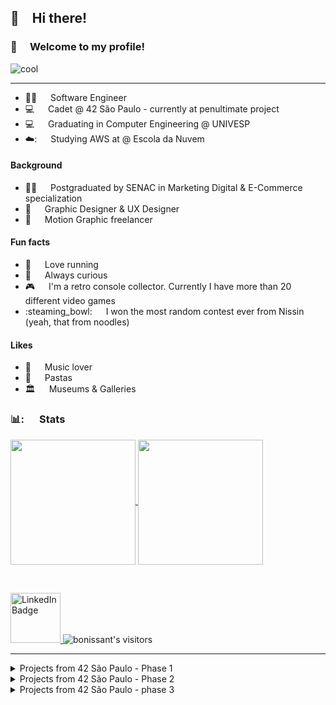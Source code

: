 ## 👋&emsp;Hi there!
### :dizzy:&emsp; Welcome to my profile!
![cool](https://github.com/user-attachments/assets/f5871251-e1e6-4981-b84a-8ea56d26dc03)

---

- 👨‍💻    &emsp; Software Engineer <br>
- 💻	&emsp; Cadet @ 42 São Paulo - currently at penultimate project <br>
- 💻	&emsp; Graduating in Computer Engineering @ UNIVESP
- ☁️:	&emsp; Studying AWS at @ Escola da Nuvem  <br>


#### Background
- 👨‍🎓	&emsp; Postgraduated by SENAC in Marketing Digital & E-Commerce specialization <br>
- :art: 	&emsp; Graphic Designer & UX Designer <br>
- :movie_camera: 	&emsp; Motion Graphic freelancer <br>


#### Fun facts
- :runner: &emsp; Love running
- 🤔 &emsp; Always curious
- 🎮 &emsp; I'm a retro console collector. Currently I have more than 20 different video games
- :steaming_bowl: &emsp; I won the most random contest ever from Nissin (yeah, that from noodles)

#### Likes
-  :musical_note: &emsp; Music lover
-  :spaghetti: &emsp; Pastas
-  :classical_building: &emsp; Museums & Galleries


<!-- Infos -->

### 📊: &emsp; Stats

<a href="https://github.com/bonissanti/github-readme-stats">
  <img height=200 align="center" src="https://github-readme-stats.vercel.app/api?username=bonissanti&show_icons=true&locale=en&theme=ayu-mirage&rank_icon=github" />
</a>
<a href="https://github.com/bonissanti/convoychat">
  <img height=200 align="center" src="https://github-readme-stats.vercel.app/api/top-langs?username=bonissanti&layout=compact&langs_count=8&theme=ayu-mirage&card_width=320" />
</a>

<br><div id="badges">
    <a href="www.linkedin.com/in/bruno-rodrigues-onissanti">
        <img src="https://img.shields.io/badge/LinkedIn-blue?style=for-the-badge&logo=linkedin&logoColor=white" alt="LinkedIn Badge" width="80"/>
    </a>
        <img alt="bonissant's visitors" src="https://komarev.com/ghpvc/?username=bonissanti&style=flat-square&abbreviated=true&color=yellow"/>
</div>

---
<details>
 <summary>Projects from 42 São Paulo - Phase 1</summary><br>

| **Projects**     	| **Description**                                                                                                                                                                  	|
|-----------------	|----------------------------------------------------------------------------------------------------------------------------------------------------------------------------------	|
| [_libft_](https://github.com/bonissanti/My_libft)         	| My own library created in C, it reproduces a many standard function. <br>It’s a foundational project that helps you understand the basics of C programming and memory management 	|
| [_get_next_line_](https://github.com/bonissanti/43SP_02_Get_next_line) 	| In this project, you write a function that reads a line from a file descriptor                                                                                                   	|
| [_ft_printf_](https://github.com/bonissanti/43SP_03_ft_printf)     	| This project requires you to reimplement the printf function in C. <br>Good to learn about variadic functions and formatted outputs                                              	|
| [_born3beroot_](https://github.com/bonissanti/42SP_04_Born2beroot)   	| An introduction to sysadmin. In this project you'll set up a virtual machine and <br>configure it to meet specific security and operational requirements                         	|
| [_so_long_](https://github.com/bonissanti/43SP_05_So_long)       	| This is a simple 2D game project where you create a small game using the MiniLibX library. <br>I made a basic Super Mario World 😎                                                	|
| [_pipex_](https://github.com/bonissanti/43SP_06_Pipex)         	| This project focuses on creating a pipeline between commands, similar to how pipes work in UNIX. <br>It helps you understand process creation and inter-process communication    	|
</details>

<details>
  <summary>Projects from 42 São Paulo - Phase 2</summary><br>
  
| **Projects**    	| **Description**                                                                                                                                                                           	|
|----------------	|-------------------------------------------------------------------------------------------------------------------------------------------------------------------------------------------	|
| [_push_swap_](https://github.com/bonissanti/43SP_07_Push_swap)    	| This project challenges you to sort data on a stack with a limited set of operations                                                                                                   |
| [_minishell_](https://github.com/bonissanti/43SP_08_minishell)    	| In this project, you create a simple shell (bash) that can execute commands 🥶<br>It helps you understand how bash work and how to manage processes                                       	|
| [_philosophers_](https://github.com/bonissanti/43SP_09_philo) 	| Project based in the classic dining philosopher's problem. <br>It teaches you about threads and concurrency                                                                               	|
| [_net_practice_](https://github.com/bonissanti/43SP_10_NetPractice) 	| In this project involves setting up and configuring a network. <br>It’s a practical introduction to networking concepts                                                                   	|
| [_mini_rt_](https://github.com/bonissanti/43SP_11_MiniRT)      	| This project involves creating a simple ray tracer. It is an introduction to ray tracing, which is a 3D graphics <br>rendering technique to simulate how light interacts with objects 	|
</details>
<details>
  <summary>Projects from 42 São Paulo - phase 3</summary><br>

| **Project**        	| **Description**                                                                                                                                                                                                                                                                                       	|
|--------------------	|-------------------------------------------------------------------------------------------------------------------------------------------------------------------------------------------------------------------------------------------------------------------------------------------------------	|
| [_cpp_module_](https://github.com/bonissanti/43SP_12_CPP)       	| These projects are a series of modules designed to teach you the basics of C++ programming, <br>including object-oriented programming, templates, and the Standard Template Library (STL)                                                                                                             	|
| [_webserv_](https://github.com/bonissanti/43SP_13_Webserv)          	| My favorite project, this requires you to create a simple HTTP server<br>It’s an introduction to web development and networking.                                                                                                                                                                      	|
| _inception_        	| **Working in progress**<br>This project involves setting up a multi-container Docker environment.<br>It’s a practical introduction to containerization and orchestration                                                                                                                              	|
| _ft_transcendence_ 	| **Working in progress**<br>This project is a full-stack web application that combines everything you’ve learned.<br>It involves creating a web application with a front-end, back-end, database, and deploying it using Docker.<br>Plus: you can consider this project a remake of Atari's game Pong. 	|

</details>
